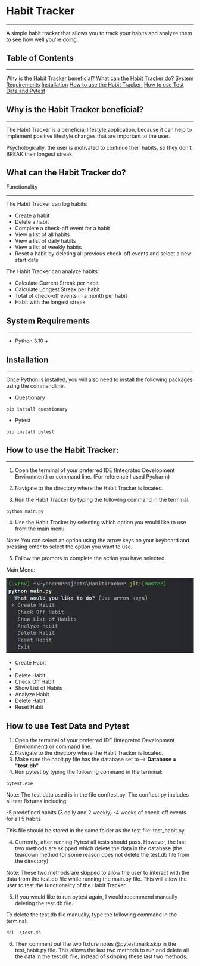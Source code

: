 # Habit Tracker
***
A simple habit tracker that allows you to track your habits 
and analyze them to see how well you're doing.

## Table of Contents
***
[Why is the Habit Tracker beneficial?](#Why-is-the-habit-tracker-beneficial)
[What can the Habit Tracker do?](#What-can-the-habit-tracker-do?)
[System Requirements](#System-Requirements)
[Installation](#Installation)
[How to use the Habit Tracker:](#How-to-use-the-habit-tracker)
[How to use Test Data and Pytest](#How-to-use-Test-Data-and-Pytest)

## Why is the Habit Tracker beneficial?
***

The Habit Tracker is a beneficial lifestyle application, 
because it can help to implement positive lifestyle changes that are important to the user.

Psychologically, the user is motivated to continue their habits, so they don't BREAK 
their longest streak.

## What can the Habit Tracker do? 

Functionality
***

The Habit Tracker can log habits:

- Create a habit
- Delete a habit
- Complete a check-off event for a habit
- View a list of all habits
- View a list of daily habits
- View a list of weekly habits
- Reset a habit by deleting all previous check-off events and select a new start date


The Habit Tracker can analyze habits:

  - Calculate Current Streak per habit
  - Calculate Longest Streak per habit
  - Total of check-off events in a month per habit
  - Habit with the longest streak


## System Requirements
***

- Python 3.10 +

## Installation
***
Once Python is installed, you will also need to install the following packages
using the commandline. 

- Questionary
``````commandline
pip install questionary
``````

- Pytest
``````commandline
pip install pytest
``````


## How to use the Habit Tracker:
***

1. Open the terminal of your preferred IDE (Integrated Development Environment) or command line. 
(For reference I used Pycharm)

2. Navigate to the directory where the Habit Tracker is located.

3. Run the Habit Tracker by typing the following command in the terminal:

``````commandline
python main.py
``````

4. Use the Habit Tracker by selecting which option you would like to use from the main menu. 

Note: You can select an option using the arrow keys on your keyboard and pressing enter to select the option
you want to use.

5. Follow the prompts to complete the action you have selected. 

Main Menu:

![img.png](img.png)


- Create Habit
- 
- Delete Habit
- Check Off Habit
- Show List of Habits
- Analyze Habit
- Delete Habit
- Reset Habit


## How to use Test Data and Pytest

1. Open the terminal of your preferred IDE (Integrated Development Environment) or command line.
2. Navigate to the directory where the Habit Tracker is located.
3. Make sure the habit.py file has the database set to--> **Database = "test.db"**
3. Run pytest by typing the following command in the terminal:

``````commandline   
pytest.exe
``````

Note: The test data used is in the file conftest.py. The conftest.py includes all test fixtures including:

-5 predefined habits (3 daily and 2 weekly)
-4 weeks of check-off events for all 5 habits

This file should be stored in the same folder as the test file:
test_habit.py.

4. Currently, after running Pytest all tests should pass. However, the last two methods are skipped which delete the
data in the database (the teardown method for some reason does not delete the test.db file from the directory). 

Note: These two methods are skipped to allow the user to interact with the data from the test.db file while running the
main.py file.  This will allow the user to test the functionality of the Habit Tracker.

5. If you would like to run pytest again, I would recommend manually deleting the test.db file. 

To delete the test.db file manually, type the following command in the terminal:

``````commandline   
del .\test.db
``````
6. Then comment out the two fixture notes @pytest.mark.skip in the test_habit.py file. This allows the last two methods
to run and delete all the data in the test.db file, instead of skipping these last two methods.






